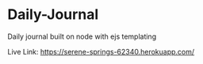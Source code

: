 # Daily-Journal
Daily journal built on node with ejs templating

Live Link: https://serene-springs-62340.herokuapp.com/
